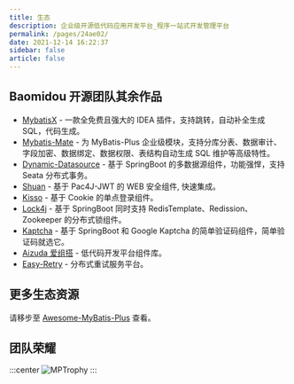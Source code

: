 ```yaml
---
title: 生态
description: 企业级开源低代码应用开发平台_程序一站式开发管理平台
permalink: /pages/24ae02/
date: 2021-12-14 16:22:37
sidebar: false
article: false
---
```


## Baomidou 开源团队其余作品

- [MybatisX](https://github.com/baomidou/MybatisX) - 一款全免费且强大的 IDEA 插件，支持跳转，自动补全生成 SQL，代码生成。
- [Mybatis-Mate](https://gitee.com/baomidou/mybatis-mate-examples) - 为 MyBatis-Plus 企业级模块，支持分库分表、数据审计、字段加密、数据绑定、数据权限、表结构自动生成 SQL 维护等高级特性。
- [Dynamic-Datasource](https://gitee.com/baomidou/dynamic-datasource-spring-boot-starter) - 基于 SpringBoot 的多数据源组件，功能强悍，支持 Seata 分布式事务。
- [Shuan](https://gitee.com/baomidou/shaun) - 基于 Pac4J-JWT 的 WEB 安全组件, 快速集成。
- [Kisso](https://github.com/baomidou/kisso) - 基于 Cookie 的单点登录组件。
- [Lock4j](https://gitee.com/baomidou/lock4j) - 基于 SpringBoot 同时支持 RedisTemplate、Redission、Zookeeper 的分布式锁组件。
- [Kaptcha](https://gitee.com/baomidou/kaptcha-spring-boot-starter) - 基于 SpringBoot 和 Google Kaptcha 的简单验证码组件，简单验证码就选它。
- [Aizuda 爱组搭](https://gitee.com/aizuda) - 低代码开发平台组件库。
- [Easy-Retry](https://www.easyretry.com/) - 分布式重试服务平台。

## 更多生态资源

请移步至 [Awesome-MyBatis-Plus](https://github.com/baomidou/awesome-mybatis-plus) 查看。

## 团队荣耀

:::center
![MPTrophy](/img/honor.jpeg "mybatis-plus.jpg")
:::

